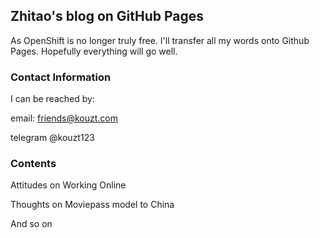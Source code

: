 ## Zhitao's blog on GitHub Pages

As OpenShift is no longer truly free. I'll transfer all my words onto Github Pages. Hopefully everything will go well.

### Contact Information

I can be reached by:

email: friends@kouzt.com

telegram @kouzt123

### Contents

Attitudes on Working Online

Thoughts on Moviepass model to China

And so on
